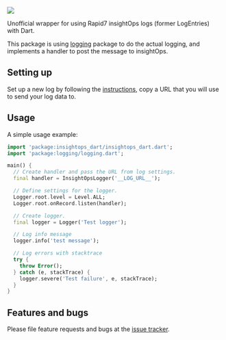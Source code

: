 ![](https://github.com/ookami-kb/insightops_dart/workflows/Dart%20CI/badge.svg)

Unofficial wrapper for using Rapid7 insightOps logs (former LogEntries) with Dart.

This package is using [logging](https://pub.dev/packages/logging) package to do the actual logging, and implements a handler to post the message to insightOps.

## Setting up

Set up a new log by following the [instructions](https://insightops.help.rapid7.com/docs/insightops-webhook#section-create-a-log-to-send-your-data-to), copy a URL that you will use to send your log data to.

## Usage

A simple usage example:

```dart
import 'package:insightops_dart/insightops_dart.dart';
import 'package:logging/logging.dart';

main() {
  // Create handler and pass the URL from log settings.
  final handler = InsightOpsLogger('__LOG_URL__');

  // Define settings for the logger.
  Logger.root.level = Level.ALL;
  Logger.root.onRecord.listen(handler);

  // Create logger.
  final logger = Logger('Test logger');

  // Log info message
  logger.info('test message');

  // Log errors with stacktrace
  try {
    throw Error();
  } catch (e, stackTrace) {
    logger.severe('Test failure', e, stackTrace);
  }
}
```

## Features and bugs

Please file feature requests and bugs at the [issue tracker][tracker].

[tracker]: https://github.com/ookami-kb/insightops_dart/issues
